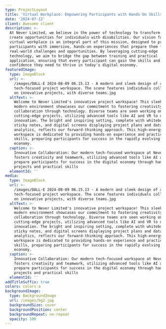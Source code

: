 ```yaml
---
type: ProjectLayout
title: 'Virtual Workplace: Empowering Participants with Hands-On Skills and Experience'
date: '2024-07-12'
client: Awesome client
description: >-
  At Never Limited, we believe in the power of technology to transform lives and
  create opportunities for individuals with disabilities. Our vision for a
  virtual workplace is an integral part of this mission, designed to provide
  participants with immersive, hands-on experiences that prepare them for
  real-world challenges and opportunities. By leveraging cutting-edge
  technology, we aim to bridge the gap between training and practical
  application, ensuring that every participant can gain the skills and
  confidence they need to thrive in today's digital economy.
featuredImage:
  type: ImageBlock
  url: >-
    /images/DALL·E 2024-08-09 06.15.13 - A modern and sleek design of a
    tech-focused project workspace. The scene features individuals collaborating
    on innovative projects, with diverse teams.jpg
  altText: >-
    Welcome to Never Limited's innovative project workspace! This sleek and
    modern environment showcases our commitment to fostering creativity and
    collaboration through technology. Diverse teams are seen working on
    cutting-edge projects, utilizing advanced tools like AI and VR to drive
    innovation. The bright and inspiring setting, complete with whiteboards,
    sticky notes, and digital screens displaying project plans and data
    analytics, reflects our forward-thinking approach. This high-energy
    workspace is dedicated to providing hands-on experience and practical
    skills, preparing participants for success in the rapidly evolving digital
    economy.
  caption: >-
    Innovative Collaboration: Our modern tech-focused workspace at Never Limited
    fosters creativity and teamwork, utilizing advanced tools like AI and VR. We
    prepare participants for success in the digital economy through hands-on
    projects and practical skills
  elementId: ''
media:
  type: ImageBlock
  url: >-
    /images/DALL·E 2024-08-09 06.15.13 - A modern and sleek design of a
    tech-focused project workspace. The scene features individuals collaborating
    on innovative projects, with diverse teams.jpg
  altText: >-
    Welcome to Never Limited's innovative project workspace! This sleek and
    modern environment showcases our commitment to fostering creativity and
    collaboration through technology. Diverse teams are seen working on
    cutting-edge projects, utilizing advanced tools like AI and VR to drive
    innovation. The bright and inspiring setting, complete with whiteboards,
    sticky notes, and digital screens displaying project plans and data
    analytics, reflects our forward-thinking approach. This high-energy
    workspace is dedicated to providing hands-on experience and practical
    skills, preparing participants for success in the rapidly evolving digital
    economy.
  caption: >-
    Innovative Collaboration: Our modern tech-focused workspace at Never Limited
    fosters creativity and teamwork, utilizing advanced tools like AI and VR. We
    prepare participants for success in the digital economy through hands-on
    projects and practical skills
  elementId: ''
addTitleSuffix: true
colors: colors-a
backgroundImage:
  type: BackgroundImage
  url: /images/bg2.jpg
  backgroundSize: cover
  backgroundPosition: center
  backgroundRepeat: no-repeat
  opacity: 100
---
```

